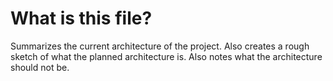 # What is this file?

Summarizes the current architecture of the project. Also creates a rough sketch of what the planned architecture is. Also notes what the architecture should not be.